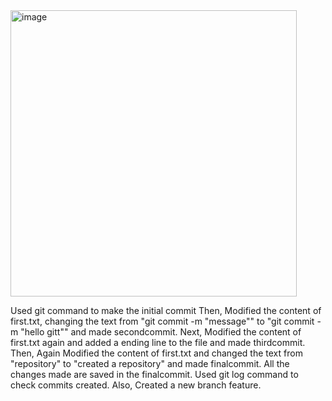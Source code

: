 <img width="458" alt="image" src="https://github.com/user-attachments/assets/133952a6-3fa5-4bc6-9cca-fe7c854c7a8c" />

Used git command to make the initial commit Then, Modified the content of first.txt, changing the text from "git commit -m "message"" to "git commit -m "hello gitt"" and made 
secondcommit. 
Next, Modified the content of first.txt again and added a ending line to the file and made thirdcommit. 
Then, Again Modified the content of first.txt and changed the text from "repository" to "created a repository" and made finalcommit. 
All the changes made are saved in the finalcommit.
Used git log command to check commits created.
Also, Created a new branch feature. 
